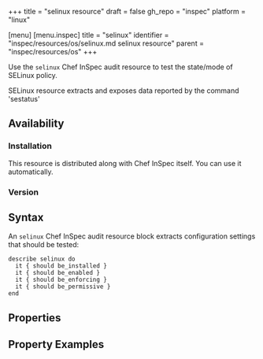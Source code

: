 +++
title = "selinux resource"
draft = false
gh_repo = "inspec"
platform = "linux"

[menu]
  [menu.inspec]
    title = "selinux"
    identifier = "inspec/resources/os/selinux.md selinux resource"
    parent = "inspec/resources/os"
+++

Use the `selinux` Chef InSpec audit resource to test the state/mode of SELinux policy.

SELinux resource extracts and exposes data reported by the command 'sestatus'

## Availability

### Installation

This resource is distributed along with Chef InSpec itself. You can use it automatically.

### Version

## Syntax

An `selinux` Chef InSpec audit resource block extracts configuration settings that should be tested:

    describe selinux do
      it { should be_installed }
      it { should be_enabled }
      it { should be_enforcing }
      it { should be_permissive }
    end

## Properties

## Property Examples

